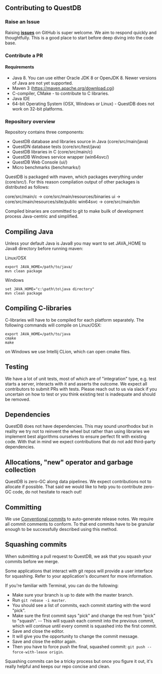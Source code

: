 ## Contributing to QuestDB

### Raise an Issue

Raising **[issues](https://github.com/questdb/questdb/issues)** on GitHub is super welcome. We aim to respond quickly and thoughtfully. This is a good place to start before deep diving into the code base.

### Contribute a PR

#### Requirements

- Java 8. You can use either Oracle JDK 8 or OpenJDK 8. Newer versions of Java are not yet supported.
- Maven 3 (https://maven.apache.org/download.cgi)
- C-compiler, CMake - to contribute to C libraries.
- Java IDE
- 64-bit Operating System (OSX, Windows or Linux) - QuestDB does not work on 32-bit platforms.

### Repository overview

Repository contains three components:
- QuestDB database and libraries source in Java (core/src/main/java)
- QuestDN database tests (core/src/test/java)
- QuestDB libraries in C (core/src/main/c)
- QuestDB Windows service wrapper (win64svc/)
- QuestDB Web Console (ui/)
- Micro benchmarks (benchmarks/)

QuestDB is packaged with maven, which packages everything under (core/src/). For this reason compilation output of
other packages is distributed as follows:

core/src/main/c -> core/src/main/resources/binaries
ui -> core/src/main/resources/site/public
win64svc -> core/src/main/bin

Compiled binaries are committed to git to make builk of development process Java-centric and simplified.

## Compiling Java

Unless your default Java is Java8 you may want to set JAVA_HOME to Java8 directory before running maven:

Linux/OSX
```text
export JAVA_HOME=/path/to/java/
mvn clean package
```

Windows
```text
set JAVA_HOME="c:\path\to\java directory"
mvn clean package
```

## Compiling C-libraries

C-libraries will have to be compiled for each platform separately. The following commands will compile on Linux/OSX:

```text
export JAVA_HOME=/path/to/java
cmake
make
```

on Windows we use Intellij CLion, which can open cmake files.

## Testing

We have a lot of unit tests, most of which are of "integration" type, e.g. test starts a server, interacts with it and asserts the outcome. We expect all contributors to submit PRs with tests. Please reach out to us via slack if you uncertain on how to test or you think existing test is inadequate and should be removed.

## Dependencies

QuestDB does not have dependencies. This may sound unorthodox but in reality we try not to reinvent the wheel but rather than using libraries we
implement best algorithms ourselves to ensure perfect fit with existing code. With that in mind we expect contributions that do not add third-party dependencies.

## Allocations, "new" operator and garbage collection

QuestDB is zero-GC along data pipelines. We expect contributions not to allocate if possible. That said we would like to help you to
contribute zero-GC code, do not hesitate to reach out!

## Committing

We use [Conventional commits](https://www.conventionalcommits.org/en/v1.0.0/) to auto-generate release notes. We require all commit comments to conform. To that end commits have to be granular enough to be successfully described using this method.

## Squashing commits

When submitting a pull request to QuestDB, we ask that you squash your commits before we merge.

Some applications that interact with git repos will provide a user interface for squashing. Refer to your application's document for more information.

If you're familiar with Terminal, you can do the following:

* Make sure your branch is up to date with the master branch.
* Run `git rebase -i master`.
* You should see a list of commits, each commit starting with the word "pick".
* Make sure the first commit says "pick" and change the rest from "pick" to "squash".
-- This will squash each commit into the previous commit, which will continue until every commit is squashed into the first commit.
* Save and close the editor.
* It will give you the opportunity to change the commit message. 
* Save and close the editor again.
* Then you have to force push the final, squashed commit: `git push --force-with-lease origin`.

Squashing commits can be a tricky process but once you figure it out, it's really helpful and keeps our repo concise and clean.

